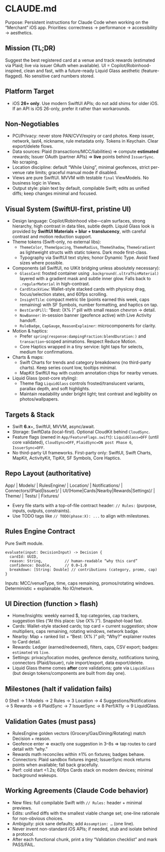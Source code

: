 # CLAUDE.md
Purpose: Persistent instructions for Claude Code when working on the “Merchant” iOS app. Priorities: correctness → performance → accessibility → aesthetics.

## Mission (TL;DR)
Suggest the best registered card at a venue and track rewards (estimated via Plaid; live via issuer OAuth when available). UI = Copilot/Robinhood-inspired, clean and fast, with a future-ready Liquid Glass aesthetic (feature-flagged). No sensitive card numbers stored.

## Platform Target
- iOS **26+ only**. Use modern SwiftUI APIs; do not add shims for older iOS. If an API is iOS 26-only, prefer it rather than workarounds.

## Non‑Negotiables
- PCI/Privacy: never store PAN/CVV/expiry or card photos. Keep issuer, network, last4, nickname, rule metadata only. Tokens in Keychain. Clear export/delete flows.
- Data sources: Plaid (transactions/MCC/liabilities) ⇒ compute **estimated** rewards; Issuer OAuth (partner APIs) ⇒ **live** points behind `IssuerSync`. No scraping.
- Location discipline: default “While Using”, minimal geofences, strict per-venue rate limits; graceful manual mode if disabled.
- Views are pure SwiftUI. MVVM with testable `final` ViewModels. No business logic in Views.
- Output style: plain text by default, compilable Swift; edits as unified diffs; keep changes minimal and focused.

## Visual System (SwiftUI-first, pristine UI)
- Design language: Copilot/Robinhood vibe—calm surfaces, strong hierarchy, high contrast in data tiles, subtle depth. Liquid Glass look is provided by **SwiftUI Materials + blur + translucency**, with careful contrast and motion reduction support.
- Theme tokens (Swift-only, no external libs):
  - `ThemeColor`, `ThemeSpacing`, `ThemeRadius`, `ThemeShadow`, `ThemeGradient` as lightweight structs with static tokens. Dark mode first-class.
  - Typography via SwiftUI text styles; honor Dynamic Type. Avoid fixed sizes where possible.
- Components (all SwiftUI, no UIKit bridging unless absolutely necessary):
  - `GlassCard`: frosted container using `.background(.ultraThinMaterial)` layered with a gradient mask and subtle inner glow. Falls back to `.regularMaterial` in high-contrast.
  - `CardStackView`: Wallet-style stacked cards with physicsy drag, focus/selection states, and 60fps scrolling.
  - `InsightTile`: compact metric tile (points earned this week, caps remaining) with SF Symbols, number formatting, and haptics on tap.
  - `BestCardPill`: “Best: <Card> (X% <Category>)” pill with small reason chevron → detail.
  - `NowBanner`: in-session banner (geofence active) with Live Activity handoff.
  - `RuleBadge`, `CapGauge`, `ReasonExplainer`: microcomponents for clarity.
- Motion & haptics:
  - Prefer `spring(response:dampingFraction:blendDuration:)` and `transaction`-scoped animations. Respect Reduce Motion.
  - Core Haptics wrapped in a tiny service: light taps for selects, medium for confirmations.
- Charts & maps:
  - Swift Charts for trends and category breakdowns (no third-party charts). Keep series count low, tooltips minimal.
  - MapKit SwiftUI `Map` with custom annotation chips for nearby venues.
- Liquid Glass (post-core styling):
  - Theme flag `LiquidGlass` controls frosted/translucent variants, parallax depth, and soft highlights.
  - Maintain readability under bright light; test contrast and legibility on photos/wallpapers.

## Targets & Stack
- Swift **6.x**+, SwiftUI, MVVM, async/await.
- Storage: SwiftData (local-first). Optional CloudKit behind `CloudSync`.
- Feature flags (owned in `App/FeatureFlags.swift`): `LiquidGlass=OFF` (until core validated), `CloudSync=OFF`, `PlaidSync=ON post Phase 6`, `IssuerSync=OFF`.
- No third-party UI frameworks. First-party only: SwiftUI, Swift Charts, MapKit, ActivityKit, TipKit, SF Symbols, Core Haptics.

## Repo Layout (authoritative)
App/ | Models/ | RulesEngine/ | Location/ | Notifications/ | Connectors/(Plaid|Issuer)/ | UI/(Home|Cards|Nearby|Rewards|Settings)/ | Theme/ | Tests/ | Fixtures/
- Every file starts with a top-of-file contract header: `// Rules:` (purpose, inputs, outputs, constraints).
- Use TODO tags like `// TODO(phase:X): ...` to align with milestones.

## Rules Engine Contract
Pure Swift module.
```
evaluate(input: DecisionInput) -> Decision {
  cardId: UUID,
  reason: String,          // human-readable “why this card”
  confidence: Double,      // 0.0–1.0
  breakdown: [String: Double] // contributions (category, promo, cap)
}
```
Inputs: MCC/venueType, time, caps remaining, promos/rotating windows. Deterministic + explainable. No IO/network.

## UI Direction (function > flash)
- Home/Insights: weekly earned $, top categories, cap trackers, suggestion tiles (“At this place: Use <Card> (X% <Category>)”). Snapshot-load fast.
- Cards: Wallet-style stacked cards; top card = current suggestion; show multipliers, caps remaining, rotating windows, network badge.
- Nearby: Map + ranked list + “Best: <Card> (X% <Category>)” pill; “Why?” explainer routes to Card detail.
- Rewards: Ledger (earned/redeemed), filters, caps, CSV export; badges: `estimated` vs `live`.
- Settings: privacy/location modes, geofence density, notifications tuning, connectors (Plaid/Issuer), rule import/export, data export/delete.
- Liquid Glass theme comes **after** core validations; gate via `LiquidGlass` (but design tokens/components are built from day one).

## Milestones (halt if validation fails)
0 Shell → 1 Models → 2 Rules → 3 Location → 4 Suggestions/Notifications → 5 Rewards → 6 PlaidSync → 7 IssuerSync → 8 Perf/A11y → 9 LiquidGlass.

## Validation Gates (must pass)
- RulesEngine golden vectors (Grocery/Gas/Dining/Rotating) match Decision + reason.
- Geofence enter ⇒ exactly one suggestion in 3–8s ⇒ tap routes to card detail with “why.”
- Rewards math reconciles within ±1% on fixtures; badges behave.
- Connectors: Plaid sandbox fixtures ingest; IssuerSync mock returns points when available; fall back gracefully.
- Perf: cold start <1.2s; 60fps Cards stack on modern devices; minimal background wakeups.

## Working Agreements (Claude Code behavior)
- New files: full compilable Swift with `// Rules:` header + minimal previews.
- Edits: unified diffs with the smallest viable change set; one-line rationale for non-obvious choices.
- Ambiguity: pick sane defaults; add `Assumption: …` (one line).
- Never invent non-standard iOS APIs; if needed, stub and isolate behind a protocol.
- After each functional chunk, print a tiny “Validation checklist” and mark PASS/FAIL.

